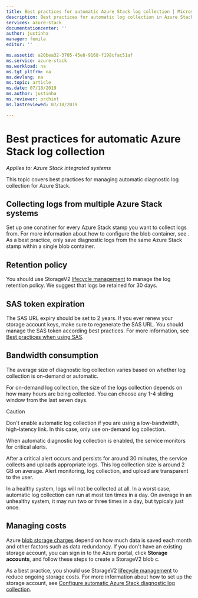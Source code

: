 ```yaml
---
title: Best practices for automatic Azure Stack log collection | Microsoft Docs
description: Best practices for automatic log collection in Azure Stack Help + Support
services: azure-stack
documentationcenter: ''
author: justinha
manager: femila
editor: ''

ms.assetid: a20bea32-3705-45e8-9168-f198cfac51af
ms.service: azure-stack
ms.workload: na
ms.tgt_pltfrm: na
ms.devlang: na
ms.topic: article
ms.date: 07/18/2019
ms.author: justinha
ms.reviewer: prchint
ms.lastreviewed: 07/18/2019

---
```

# Best practices for automatic Azure Stack log collection 

*Applies to: Azure Stack integrated systems*



This topic covers best practices for managing automatic diagnostic log collection for Azure Stack. 





## Collecting logs from multiple Azure Stack systems


Set up one conatiner for every Azure Stack stamp you want to collect logs from. For more information about how to configure the blob container, see [](azure-stack-configure-automatic-diagnostic-log-collection.md). As a best practice, only save diagnostic logs from the same Azure Stack stamp within a single blob container. 


## Retention policy

You should use StorageV2 [lifecycle management](https://docs.microsoft.com/azure/storage/blobs/storage-lifecycle-management-concepts) to manage the log retention policy. We suggest that logs be retained for 30 days. 


## SAS token expiration

The SAS URL expiry should be set to 2 years. If you ever renew your storage account keys, make sure to regenerate the SAS URL. You should manage the SAS token according best practices. For more information, see [Best practices when using SAS](https://docs.microsoft.com/azure/storage/common/storage-dotnet-shared-access-signature-part-1#best-practices-when-using-sas).


## Bandwidth consumption

The average size of diagnostic log collection varies based on whether log collection is on-demand or automatic. 

For on-demand log collection, the size of the logs collection depends on how many hours are being collected. You can choose any 1-4 sliding window from the last seven days. 

>[!CAUTION]
>Don't enable automatic log collection if you are using a low-bandwidth, high-latency link. In this case, only use on-demand log collection. 

When automatic diagnostic log collection is enabled, the service monitors for critical alerts. 

After a critical alert occurs and persists for around 30 minutes, the service collects and uploads appropriate logs. This log collection size is around 2 GB on average. 
Alert monitoring, log collection, and upload are transparent to the user. 

In a healthy system, logs will not be collected at all. In a worst case, automatic log collection can run at most ten times in a day. On average in an unhealthy system, it may run two or three times in a day, but typicaly just once. 


## Managing costs

Azure [blob storage charges](https://azure.microsoft.com/pricing/details/storage/blobs/) depend on how much data is saved each month and other factors such as data redundancy. 
If you don't have an existing storage account, you can sign in to the Azure portal, click **Storage accounts**, and follow these steps to create a StorageV2  blob c.

As a best practice, you should use StorageV2 [lifecycle management](https://docs.microsoft.com/azure/storage/blobs/storage-lifecycle-management-concepts) to reduce ongoing storage costs. For more information about how to set up the storage account, see [Configure automatic Azure Stack diagnostic log collection](azure-stack-configure-automatic-diagnostic-log-collection.md).


